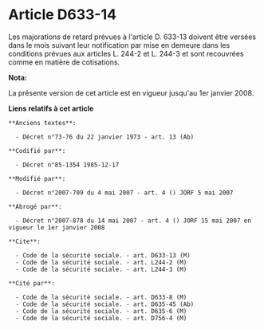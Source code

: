 # Article D633-14

Les majorations de retard prévues à l'article D. 633-13 doivent être versées dans le mois suivant leur notification par mise
en demeure dans les conditions prévues aux articles L. 244-2 et L. 244-3 et sont recouvrées comme en matière de cotisations.

**Nota:**

La présente version de cet article est en vigueur jusqu'au 1er janvier 2008.

**Liens relatifs à cet article**

	**Anciens textes**:

	  - Décret n°73-76 du 22 janvier 1973 - art. 13 (Ab)

	**Codifié par**:

	  - Décret n°85-1354 1985-12-17

	**Modifié par**:

	  - Décret n°2007-709 du 4 mai 2007 - art. 4 () JORF 5 mai 2007

	**Abrogé par**:

	  - Décret n°2007-878 du 14 mai 2007 - art. 4 () JORF 15 mai 2007 en vigueur le 1er janvier 2008

	**Cite**:

	  - Code de la sécurité sociale. - art. D633-13 (M)
	  - Code de la sécurité sociale. - art. L244-2 (M)
	  - Code de la sécurité sociale. - art. L244-3 (M)

	**Cité par**:

	  - Code de la sécurité sociale. - art. D633-8 (M)
	  - Code de la sécurité sociale. - art. D635-45 (Ab)
	  - Code de la sécurité sociale. - art. D635-6 (M)
	  - Code de la sécurité sociale. - art. D756-4 (M)
